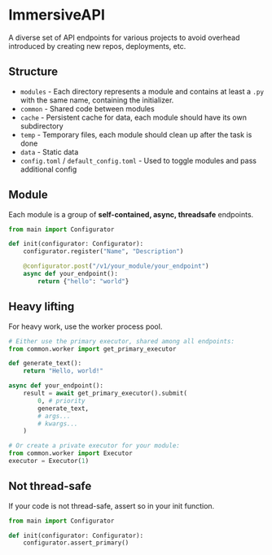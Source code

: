 # ImmersiveAPI

A diverse set of API endpoints for various projects to avoid overhead introduced by creating new repos, deployments, etc.

## Structure

* `modules` - Each directory represents a module and contains at least a `.py` with the same name, containing the initializer.
* `common` - Shared code between modules
* `cache` - Persistent cache for data, each module should have its own subdirectory
* `temp` - Temporary files, each module should clean up after the task is done
* `data` - Static data
* `config.toml` / `default_config.toml` - Used to toggle modules and pass additional config

## Module

Each module is a group of **self-contained, async, threadsafe** endpoints.

````py
from main import Configurator

def init(configurator: Configurator):
    configurator.register("Name", "Description")

    @configurator.post("/v1/your_module/your_endpoint")
    async def your_endpoint():
        return {"hello": "world"}
````

## Heavy lifting

For heavy work, use the worker process pool.

```py
# Either use the primary executor, shared among all endpoints:
from common.worker import get_primary_executor

def generate_text():
    return "Hello, world!"

async def your_endpoint():
    result = await get_primary_executor().submit(
        0, # priority
        generate_text,
        # args...
        # kwargs...
    )

# Or create a private executor for your module:
from common.worker import Executor
executor = Executor(1)
```

## Not thread-safe
If your code is not thread-safe, assert so in your init function.

```py
from main import Configurator

def init(configurator: Configurator):
    configurator.assert_primary()
```